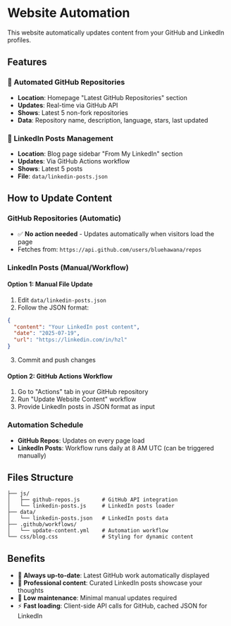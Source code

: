 # Website Automation

This website automatically updates content from your GitHub and LinkedIn profiles.

## Features

### 🔄 Automated GitHub Repositories
- **Location**: Homepage "Latest GitHub Repositories" section
- **Updates**: Real-time via GitHub API
- **Shows**: Latest 5 non-fork repositories
- **Data**: Repository name, description, language, stars, last updated

### 📝 LinkedIn Posts Management
- **Location**: Blog page sidebar "From My LinkedIn" section
- **Updates**: Via GitHub Actions workflow
- **Shows**: Latest 5 posts
- **File**: `data/linkedin-posts.json`

## How to Update Content

### GitHub Repositories (Automatic)
- ✅ **No action needed** - Updates automatically when visitors load the page
- Fetches from: `https://api.github.com/users/bluehawana/repos`

### LinkedIn Posts (Manual/Workflow)

#### Option 1: Manual File Update
1. Edit `data/linkedin-posts.json`
2. Follow the JSON format:
```json
{
  "content": "Your LinkedIn post content",
  "date": "2025-07-19",
  "url": "https://linkedin.com/in/hzl"
}
```
3. Commit and push changes

#### Option 2: GitHub Actions Workflow
1. Go to "Actions" tab in your GitHub repository
2. Run "Update Website Content" workflow
3. Provide LinkedIn posts in JSON format as input

### Automation Schedule
- **GitHub Repos**: Updates on every page load
- **LinkedIn Posts**: Workflow runs daily at 8 AM UTC (can be triggered manually)

## Files Structure
```
├── js/
│   ├── github-repos.js       # GitHub API integration
│   └── linkedin-posts.js     # LinkedIn posts loader
├── data/
│   └── linkedin-posts.json   # LinkedIn posts data
├── .github/workflows/
│   └── update-content.yml    # Automation workflow
└── css/blog.css              # Styling for dynamic content
```

## Benefits
- 🚀 **Always up-to-date**: Latest GitHub work automatically displayed
- 📱 **Professional content**: Curated LinkedIn posts showcase your thoughts
- 🔧 **Low maintenance**: Minimal manual updates required
- ⚡ **Fast loading**: Client-side API calls for GitHub, cached JSON for LinkedIn